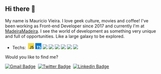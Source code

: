 ## Hi there 🤖

My name is Mauricio Vieira. I love geek culture, movies and coffee! I've been working as Front-end Developer since 2017 and currently I'm  at [MadeiraMadeira](https://www.madeiramadeira.com.br/). 
I see the world of development as something very unique and full of opportunities. Like a large galaxy to be explored.

 - Techs: &nbsp;<img height="20" src="https://raw.githubusercontent.com/github/explore/80688e429a7d4ef2fca1e82350fe8e3517d3494d/topics/javascript/javascript.png"/>&nbsp;<img height="20" src="https://raw.githubusercontent.com/github/explore/80688e429a7d4ef2fca1e82350fe8e3517d3494d/topics/typescript/typescript.png"/>&nbsp;<img height="20" src="https://res.cloudinary.com/dg5pzm35l/image/upload/v1595622967/nodejs-plain_dmu8vj.svg"/>&nbsp;<img height="20" src="https://res.cloudinary.com/dg5pzm35l/image/upload/v1595623647/react-original_omi6z9.svg"/>&nbsp;<img height="20" src="https://res.cloudinary.com/dg5pzm35l/image/upload/v1595622964/react-native-1_ttdkgv.png"/>&nbsp;<img height="20" src="https://res.cloudinary.com/dg5pzm35l/image/upload/v1595623121/redux-original_sziywo.svg"/>&nbsp;<img height="20" src="https://res.cloudinary.com/dg5pzm35l/image/upload/v1595623071/vuejs-original_dz4rl6.svg"/>&nbsp;<img height="20" src="https://res.cloudinary.com/dg5pzm35l/image/upload/v1595622944/sass-original_zvr2lz.svg"/>&nbsp;
 
Would you like to find me?

[![Gmail Badge](https://img.shields.io/badge/-Gmail-c14438?style=flat-square&logo=Gmail&logoColor=white&link=mailto:mauriciorenanvs@gmail.com)](mailto:mauriciorenanvs@gmail.com)&nbsp;&nbsp;[![Twitter Badge](https://img.shields.io/badge/-Twitter-1ca0f1?style=flat-square&labelColor=1ca0f1&logo=twitter&logoColor=white&link=https://twitter.com/mauricio_rvf)](https://twitter.com/mauricio_rvf)&nbsp;&nbsp;[![Linkedin Badge](https://img.shields.io/badge/-LinkedIn-blue?style=flat-square&logo=Linkedin&logoColor=white&link=https://www.linkedin.com/in/vieira-mauricio)](https://www.linkedin.com/in/vieira-mauricio)
